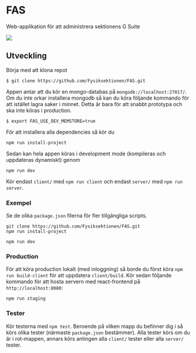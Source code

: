# FAS
Web-applikation för att administrera sektionens G Suite

![](https://github.com/Fysiksektionen/FAS/workflows/Unittests/badge.svg)

## Utveckling

Börja med att klona repot

`$ git clone https://github.com/Fysiksektionen/FAS.git`

Appen antar att du kör en mongo-databas på `mongodb://localhost:27017/`. Om du inte orkar installera mongodb
 så kan du köra följande kommando för att istället lagra saker i minnet. Detta är bara för att snabbt prototypa och ska inte köras i production.

 `$ export FAS_USE_DEV_MEMSTORE=true`

För att installera alla dependencies så kör du 

`npm run install-project`

Sedan kan hela appen köras i development mode (kompileras och uppdateras dynamiskt) genom

`npm run dev`

Kör endast `client/` med `npm run client` och endast `server/` med `npm run server`. 

### Exempel

Se de olika `package.json` filerna för fler tillgängliga scripts.

```
git clone https://github.com/Fysiksektionen/FAS.git
npm run install-project

npm run dev
```

### Production

För att köra production lokalt (med inloggning) så borde du först köra `npm run build-client` för att uppdatera `client/build`.
Kör sedan följande kommando för att hosta servern med react-frontend på `http://localhost:8080`:

`npm run staging`

### Tester

Kör testerna med `npm test`. Beroende på vilken mapp du befinner dig i så körs olika tester (närmaste `package.json` bestämmer). Alla tester körs om du är i rot-mappen, annars körs antingen alla `client/` tester eller alla `server/` tester.
